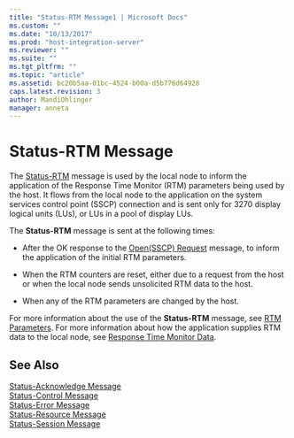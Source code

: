 ```yaml
---
title: "Status-RTM Message1 | Microsoft Docs"
ms.custom: ""
ms.date: "10/13/2017"
ms.prod: "host-integration-server"
ms.reviewer: ""
ms.suite: ""
ms.tgt_pltfrm: ""
ms.topic: "article"
ms.assetid: bc20b5aa-01bc-4524-b00a-d5b776d64928
caps.latest.revision: 3
author: MandiOhlinger
manager: anneta
---
```

# Status-RTM Message
The [Status-RTM](../Topic/Status-RTM2.md) message is used by the local node to inform the application of the Response Time Monitor (RTM) parameters being used by the host. It flows from the local node to the application on the system services control point (SSCP) connection and is sent only for 3270 display logical units (LUs), or LUs in a pool of display LUs.  
  
 The **Status-RTM** message is sent at the following times:  
  
-   After the OK response to the [Open(SSCP) Request](../Topic/Open\(SSCP\)%20Request1.md) message, to inform the application of the initial RTM parameters.  
  
-   When the RTM counters are reset, either due to a request from the host or when the local node sends unsolicited RTM data to the host.  
  
-   When any of the RTM parameters are changed by the host.  
  
 For more information about the use of the **Status-RTM** message, see [RTM Parameters](../core/rtm-parameters.md). For more information about how the application supplies RTM data to the local node, see [Response Time Monitor Data](../core/response-time-monitor-data.md).  
  
## See Also  
 [Status-Acknowledge Message](../core/status-acknowledge-message.md)   
 [Status-Control Message](../core/status-control-message.md)   
 [Status-Error Message](../core/status-error-message.md)   
 [Status-Resource Message](../core/status-resource-message.md)   
 [Status-Session Message](../core/status-session-message.md)